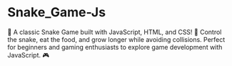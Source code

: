 # Snake_Game-Js
🚀 A classic Snake Game built with JavaScript, HTML, and CSS! 🐍 Control the snake, eat the food, and grow longer while avoiding collisions. Perfect for beginners and gaming enthusiasts to explore game development with JavaScript. 🎮

